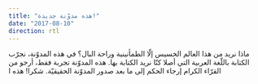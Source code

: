 ```yaml
---
title: "هذه مدوّنة جديدة!"
date: "2017-08-10"
direction: rtl
---
```

ماذا نريد من هذا العالم الخسيس إلّا الطمأنينية وراحة البال؟
في هذه المدوّنة، نجرّب الكتابة باللّغة العربية التي أصلا كنّا نريد الكتابة بها. هذه المدوّنة تجربة فقط، أرجو من القرّاء الكرام إرجاء الحكم إلى ما بعد صدور المدوّنة الحقيقيّة. شكرا! هذه ا